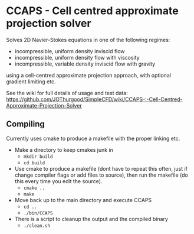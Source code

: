 # CCAPS - Cell centred approximate projection solver

Solves 2D Navier-Stokes equations in one of the following regimes:
* incompressible, uniform density inviscid flow
* incompressible, uniform density flow with viscosity 
* incompressible, variable density inviscid flow with gravity

using a cell-centred approximate projection approach, with optional gradient limiting etc.

See the wiki for full details of usage and test data: https://github.com/JOThurgood/SimpleCFD/wiki/CCAPS-:-Cell-Centred-Approximate-Projection-Solver 

## Compiling

Currently uses cmake to produce a makefile with the proper linking etc.

* Make a directory to keep cmakes junk in
    * `mkdir build` 
    * `cd build`
* Use cmake to produce a makefile (dont have to repeat this often, just if change compiler flags or add files to source), then run the makefile (do this every time you edit the source).
    * `cmake ..`
    * `make`
* Move back up to the main directory and execute CCAPS
    * `cd ..`
    * `./bin/CCAPS`
* There is a script to cleanup the output and the compiled binary
    * `./clean.sh`
